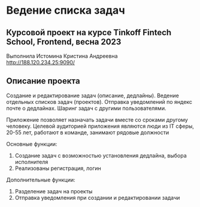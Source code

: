 # Ведение списка задач

## Курсовой проект на курсе Tinkoff Fintech School, Frontend, весна 2023
Выполнила Истомина Кристина Андреевна  
http://188.120.234.25:9090/

## Описание проекта

Создание и редактирование задач (описание, дедлайны). Ведение отдельных списков задач (проектов). Отправка уведомлений по яндекс почте о дедлайнах. Шаринг задач с другими пользователями.

Приложение позволяет назначать задачи вместе со сроками другому человеку.
Целевой аудиторией приложения являются люди из IT сферы, 20-55 лет, работают в команде, занимают рядовые должности

Основные функции:
1) Создание задач с возможностью установления дедлайна, выбора исполнителя
2) Реализованы регистрация, логин

Дополнительные функции:
1) Разделение задач на проекты
2) Отправка уведомления при создании и редактировании задачи
